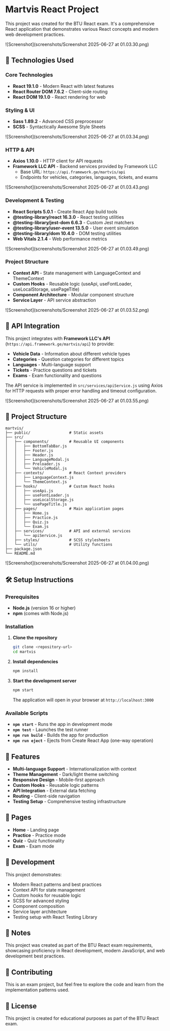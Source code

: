 # Martvis React Project

This project was created for the BTU React exam. It's a comprehensive React application that demonstrates various React concepts and modern web development practices.

![Screenshot](screenshots/Screenshot 2025-06-27 at 01.03.30.png)

## 🚀 Technologies Used

### Core Technologies
- **React 19.1.0** - Modern React with latest features
- **React Router DOM 7.6.2** - Client-side routing
- **React DOM 19.1.0** - React rendering for web

### Styling & UI
- **Sass 1.89.2** - Advanced CSS preprocessor
- **SCSS** - Syntactically Awesome Style Sheets

![Screenshot](screenshots/Screenshot 2025-06-27 at 01.03.34.png)

### HTTP & API
- **Axios 1.10.0** - HTTP client for API requests
- **Framework LLC API** - Backend services provided by Framework LLC
  - Base URL: `https://api.framework.ge/martvis/api`
  - Endpoints for vehicles, categories, languages, tickets, and exams

![Screenshot](screenshots/Screenshot 2025-06-27 at 01.03.43.png)

### Development & Testing
- **React Scripts 5.0.1** - Create React App build tools
- **@testing-library/react 16.3.0** - React testing utilities
- **@testing-library/jest-dom 6.6.3** - Custom Jest matchers
- **@testing-library/user-event 13.5.0** - User event simulation
- **@testing-library/dom 10.4.0** - DOM testing utilities
- **Web Vitals 2.1.4** - Web performance metrics

![Screenshot](screenshots/Screenshot 2025-06-27 at 01.03.49.png)

### Project Structure
- **Context API** - State management with LanguageContext and ThemeContext
- **Custom Hooks** - Reusable logic (useApi, useFontLoader, useLocalStorage, usePageTitle)
- **Component Architecture** - Modular component structure
- **Service Layer** - API service abstraction

![Screenshot](screenshots/Screenshot 2025-06-27 at 01.03.52.png)

## 🔌 API Integration

This project integrates with **Framework LLC's API** (`https://api.framework.ge/martvis/api`) to provide:

- **Vehicle Data** - Information about different vehicle types
- **Categories** - Question categories for different topics
- **Languages** - Multi-language support
- **Tickets** - Practice questions and tickets
- **Exams** - Exam functionality and questions

The API service is implemented in `src/services/apiService.js` using Axios for HTTP requests with proper error handling and timeout configuration.

![Screenshot](screenshots/Screenshot 2025-06-27 at 01.03.55.png)

## 📁 Project Structure

```
martvis/
├── public/                 # Static assets
├── src/
│   ├── components/         # Reusable UI components
│   │   ├── BottomTabBar.js
│   │   ├── Footer.js
│   │   ├── Header.js
│   │   ├── LanguageModal.js
│   │   ├── Preloader.js
│   │   └── VehicleModal.js
│   ├── contexts/           # React Context providers
│   │   ├── LanguageContext.js
│   │   └── ThemeContext.js
│   ├── hooks/              # Custom React hooks
│   │   ├── useApi.js
│   │   ├── useFontLoader.js
│   │   ├── useLocalStorage.js
│   │   └── usePageTitle.js
│   ├── pages/              # Main application pages
│   │   ├── Home.js
│   │   ├── Practice.js
│   │   ├── Quiz.js
│   │   └── Exam.js
│   ├── services/           # API and external services
│   │   └── apiService.js
│   ├── styles/             # SCSS stylesheets
│   └── utils/              # Utility functions
├── package.json
└── README.md
```

![Screenshot](screenshots/Screenshot 2025-06-27 at 01.04.00.png)

## 🛠️ Setup Instructions

### Prerequisites
- **Node.js** (version 16 or higher)
- **npm** (comes with Node.js)

### Installation

1. **Clone the repository**
   ```bash
   git clone <repository-url>
   cd martvis
   ```

2. **Install dependencies**
   ```bash
   npm install
   ```

3. **Start the development server**
   ```bash
   npm start
   ```

   The application will open in your browser at `http://localhost:3000`

### Available Scripts

- **`npm start`** - Runs the app in development mode
- **`npm test`** - Launches the test runner
- **`npm run build`** - Builds the app for production
- **`npm run eject`** - Ejects from Create React App (one-way operation)

## 🎯 Features

- **Multi-language Support** - Internationalization with context
- **Theme Management** - Dark/light theme switching
- **Responsive Design** - Mobile-first approach
- **Custom Hooks** - Reusable logic patterns
- **API Integration** - External data fetching
- **Routing** - Client-side navigation
- **Testing Setup** - Comprehensive testing infrastructure

## 📱 Pages

- **Home** - Landing page
- **Practice** - Practice mode
- **Quiz** - Quiz functionality
- **Exam** - Exam mode

## 🔧 Development

This project demonstrates:
- Modern React patterns and best practices
- Context API for state management
- Custom hooks for reusable logic
- SCSS for advanced styling
- Component composition
- Service layer architecture
- Testing setup with React Testing Library

## 📝 Notes

This project was created as part of the BTU React exam requirements, showcasing proficiency in React development, modern JavaScript, and web development best practices.

## 🤝 Contributing

This is an exam project, but feel free to explore the code and learn from the implementation patterns used.

## 📄 License

This project is created for educational purposes as part of the BTU React exam. 
